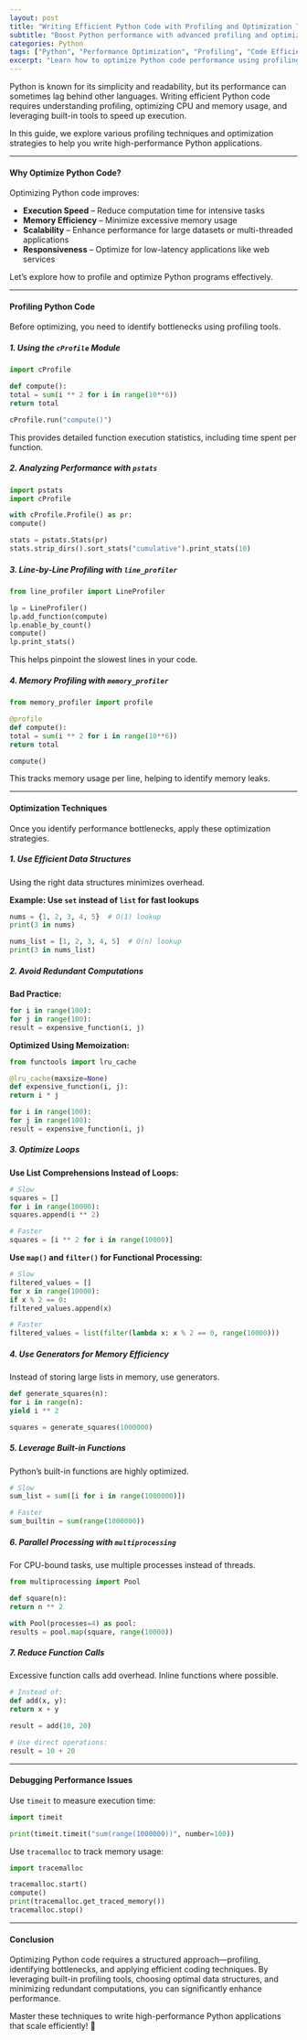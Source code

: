 ```yaml
---
layout: post
title: "Writing Efficient Python Code with Profiling and Optimization Techniques"
subtitle: "Boost Python performance with advanced profiling and optimization strategies"
categories: Python
tags: ["Python", "Performance Optimization", "Profiling", "Code Efficiency", "Debugging", "Memory Management"]
excerpt: "Learn how to optimize Python code performance using profiling tools, efficient algorithms, and memory management techniques. Master best practices for writing high-performance Python applications."
---
```




Python is known for its simplicity and readability, but its performance can sometimes lag behind other languages. Writing efficient Python code requires understanding profiling, optimizing CPU and memory usage, and leveraging built-in tools to speed up execution.

In this guide, we explore various profiling techniques and optimization strategies to help you write high-performance Python applications.

---

#### Why Optimize Python Code?

Optimizing Python code improves:

- **Execution Speed** – Reduce computation time for intensive tasks
- **Memory Efficiency** – Minimize excessive memory usage
- **Scalability** – Enhance performance for large datasets or multi-threaded applications
- **Responsiveness** – Optimize for low-latency applications like web services

Let’s explore how to profile and optimize Python programs effectively.

---

#### Profiling Python Code

Before optimizing, you need to identify bottlenecks using profiling tools.

##### 1. Using the `cProfile` Module

```python  
import cProfile

def compute():  
total = sum(i ** 2 for i in range(10**6))  
return total

cProfile.run("compute()")  
```

This provides detailed function execution statistics, including time spent per function.

##### 2. Analyzing Performance with `pstats`

```python  
import pstats  
import cProfile

with cProfile.Profile() as pr:  
compute()

stats = pstats.Stats(pr)  
stats.strip_dirs().sort_stats("cumulative").print_stats(10)  
```

##### 3. Line-by-Line Profiling with `line_profiler`

```python  
from line_profiler import LineProfiler

lp = LineProfiler()  
lp.add_function(compute)  
lp.enable_by_count()  
compute()  
lp.print_stats()  
```

This helps pinpoint the slowest lines in your code.

##### 4. Memory Profiling with `memory_profiler`

```python  
from memory_profiler import profile

@profile  
def compute():  
total = sum(i ** 2 for i in range(10**6))  
return total

compute()  
```

This tracks memory usage per line, helping to identify memory leaks.

---

#### Optimization Techniques

Once you identify performance bottlenecks, apply these optimization strategies.

##### 1. Use Efficient Data Structures

Using the right data structures minimizes overhead.

**Example: Use `set` instead of `list` for fast lookups**

```python  
nums = {1, 2, 3, 4, 5}  # O(1) lookup  
print(3 in nums)

nums_list = [1, 2, 3, 4, 5]  # O(n) lookup  
print(3 in nums_list)  
```

##### 2. Avoid Redundant Computations

**Bad Practice:**

```python  
for i in range(100):  
for j in range(100):  
result = expensive_function(i, j)  
```

**Optimized Using Memoization:**

```python  
from functools import lru_cache

@lru_cache(maxsize=None)  
def expensive_function(i, j):  
return i * j

for i in range(100):  
for j in range(100):  
result = expensive_function(i, j)  
```

##### 3. Optimize Loops

**Use List Comprehensions Instead of Loops:**

```python
# Slow
squares = []  
for i in range(10000):  
squares.append(i ** 2)

# Faster
squares = [i ** 2 for i in range(10000)]  
```

**Use `map()` and `filter()` for Functional Processing:**

```python
# Slow
filtered_values = []  
for x in range(10000):  
if x % 2 == 0:  
filtered_values.append(x)

# Faster
filtered_values = list(filter(lambda x: x % 2 == 0, range(10000)))  
```

##### 4. Use Generators for Memory Efficiency

Instead of storing large lists in memory, use generators.

```python  
def generate_squares(n):  
for i in range(n):  
yield i ** 2

squares = generate_squares(1000000)  
```

##### 5. Leverage Built-in Functions

Python’s built-in functions are highly optimized.

```python
# Slow
sum_list = sum([i for i in range(1000000)])

# Faster
sum_builtin = sum(range(1000000))  
```

##### 6. Parallel Processing with `multiprocessing`

For CPU-bound tasks, use multiple processes instead of threads.

```python  
from multiprocessing import Pool

def square(n):  
return n ** 2

with Pool(processes=4) as pool:  
results = pool.map(square, range(10000))  
```

##### 7. Reduce Function Calls

Excessive function calls add overhead. Inline functions where possible.

```python
# Instead of:
def add(x, y):  
return x + y

result = add(10, 20)

# Use direct operations:
result = 10 + 20  
```

---

#### Debugging Performance Issues

Use `timeit` to measure execution time:

```python  
import timeit

print(timeit.timeit("sum(range(1000000))", number=100))  
```

Use `tracemalloc` to track memory usage:

```python  
import tracemalloc

tracemalloc.start()  
compute()  
print(tracemalloc.get_traced_memory())  
tracemalloc.stop()  
```

---

#### Conclusion

Optimizing Python code requires a structured approach—profiling, identifying bottlenecks, and applying efficient coding techniques. By leveraging built-in profiling tools, choosing optimal data structures, and minimizing redundant computations, you can significantly enhance performance.

Master these techniques to write high-performance Python applications that scale efficiently! 🚀  
